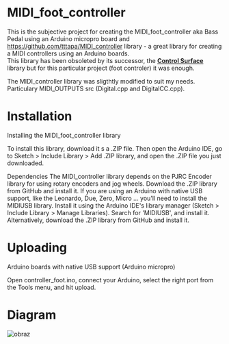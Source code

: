 # MIDI_foot_controller
This is the subjective project for creating the MIDI_foot_controller aka Bass Pedal using an Arduino micropro board and https://github.com/tttapa/MIDI_controller library - a great library for creating a MIDI controllers using an Arduino boards.  
This library has been obsoleted by its successor, the [**Control Surface**](https://github.com/tttapa/Control-Surface) library but for this particular project (foot controler) it was enough.

The MIDI_controller library was sligthtly modified to suit my needs. Particulary MIDI_OUTPUTS src (Digital.cpp and DigitalCC.cpp).

# Installation
Installing the MIDI_foot_controller library

To install this library, download it s a .ZIP file. Then open the Arduino IDE, go to Sketch > Include Library > Add .ZIP library, and open the .ZIP file you just downloaded. 

Dependencies
The MIDI_controller library depends on the PJRC Encoder library for using rotary encoders and jog wheels. Download the .ZIP library from GitHub and install it.
If you are using an Arduino with native USB support, like the Leonardo, Due, Zero, Micro ... you'll need to install the MIDIUSB library. Install it using the Arduino IDE's library manager (Sketch > Include Library > Manage Libraries). Search for 'MIDIUSB', and install it. Alternatively, download the .ZIP library from GitHub and install it.

# Uploading
Arduino boards with native USB support (Arduino micropro)

Open controller_foot.ino, connect your Arduino, select the right port from the Tools menu, and hit upload.

# Diagram

![obraz](https://user-images.githubusercontent.com/81420520/146534655-2f38a112-d62d-41f1-814b-bcae3a70d481.png)
